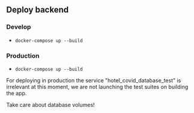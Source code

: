 ## Deploy backend

### Develop
 - ```docker-compose up --build```
 
 ### Production
  - ```docker-compose up --build```

For deploying in production the service "hotel_covid_database_test" is irrelevant at this moment, 
we are not launching the test suites on building the app.

Take care about database volumes!